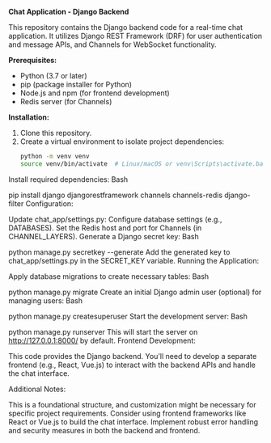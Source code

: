 **Chat Application - Django Backend**

This repository contains the Django backend code for a real-time chat application. It utilizes Django REST Framework (DRF) for user authentication and message APIs, and Channels for WebSocket functionality.

**Prerequisites:**

- Python (3.7 or later)
- pip (package installer for Python)
- Node.js and npm (for frontend development)
- Redis server (for Channels)

**Installation:**

1. Clone this repository.
2. Create a virtual environment to isolate project dependencies:
   ```bash
   python -m venv venv
   source venv/bin/activate  # Linux/macOS or venv\Scripts\activate.bat for Windows
Install required dependencies:
Bash

pip install django djangorestframework channels channels-redis django-filter
Configuration:

Update chat_app/settings.py:
Configure database settings (e.g., DATABASES).
Set the Redis host and port for Channels (in CHANNEL_LAYERS).
Generate a Django secret key:
Bash

python manage.py secretkey --generate
Add the generated key to chat_app/settings.py in the SECRET_KEY variable.
Running the Application:

Apply database migrations to create necessary tables:
Bash

python manage.py migrate
Create an initial Django admin user (optional) for managing users:
Bash

python manage.py createsuperuser
Start the development server:
Bash

python manage.py runserver
This will start the server on http://127.0.0.1:8000/ by default.
Frontend Development:

This code provides the Django backend. You'll need to develop a separate frontend (e.g., React, Vue.js) to interact with the backend APIs and handle the chat interface.

Additional Notes:

This is a foundational structure, and customization might be necessary for specific project requirements.
Consider using frontend frameworks like React or Vue.js to build the chat interface.
Implement robust error handling and security measures in both the backend and frontend.